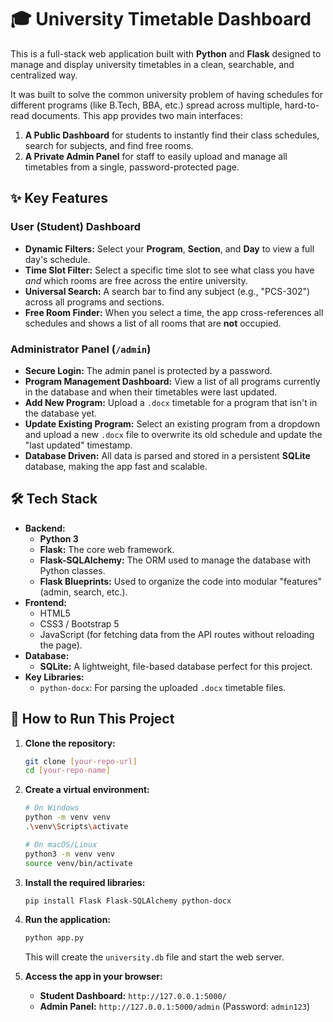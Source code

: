 # 🎓 University Timetable Dashboard

This is a full-stack web application built with **Python** and **Flask** designed to manage and display university timetables in a clean, searchable, and centralized way.

It was built to solve the common university problem of having schedules for different programs (like B.Tech, BBA, etc.) spread across multiple, hard-to-read documents. This app provides two main interfaces:

1.  **A Public Dashboard** for students to instantly find their class schedules, search for subjects, and find free rooms.
2.  **A Private Admin Panel** for staff to easily upload and manage all timetables from a single, password-protected page.

## ✨ Key Features

### **User (Student) Dashboard**
* **Dynamic Filters:** Select your **Program**, **Section**, and **Day** to view a full day's schedule.
* **Time Slot Filter:** Select a specific time slot to see what class you have *and* which rooms are free across the entire university.
* **Universal Search:** A search bar to find any subject (e.g., "PCS-302") across all programs and sections.
* **Free Room Finder:** When you select a time, the app cross-references all schedules and shows a list of all rooms that are **not** occupied.

### **Administrator Panel (`/admin`)**
* **Secure Login:** The admin panel is protected by a password.
* **Program Management Dashboard:** View a list of all programs currently in the database and when their timetables were last updated.
* **Add New Program:** Upload a `.docx` timetable for a program that isn't in the database yet.
* **Update Existing Program:** Select an existing program from a dropdown and upload a new `.docx` file to overwrite its old schedule and update the "last updated" timestamp.
* **Database Driven:** All data is parsed and stored in a persistent **SQLite** database, making the app fast and scalable.

## 🛠️ Tech Stack

* **Backend:**
    * **Python 3**
    * **Flask:** The core web framework.
    * **Flask-SQLAlchemy:** The ORM used to manage the database with Python classes.
    * **Flask Blueprints:** Used to organize the code into modular "features" (admin, search, etc.).
* **Frontend:**
    * HTML5
    * CSS3 / Bootstrap 5
    * JavaScript (for fetching data from the API routes without reloading the page).
* **Database:**
    * **SQLite:** A lightweight, file-based database perfect for this project.
* **Key Libraries:**
    * `python-docx`: For parsing the uploaded `.docx` timetable files.

## 🚀 How to Run This Project

1.  **Clone the repository:**
    ```bash
    git clone [your-repo-url]
    cd [your-repo-name]
    ```

2.  **Create a virtual environment:**
    ```bash
    # On Windows
    python -m venv venv
    .\venv\Scripts\activate

    # On macOS/Linux
    python3 -m venv venv
    source venv/bin/activate
    ```

3.  **Install the required libraries:**
    ```bash
    pip install Flask Flask-SQLAlchemy python-docx
    ```

4.  **Run the application:**
    ```bash
    python app.py
    ```
    This will create the `university.db` file and start the web server.

5.  **Access the app in your browser:**
    * **Student Dashboard:** `http://127.0.0.1:5000/`
    * **Admin Panel:** `http://127.0.0.1:5000/admin` (Password: `admin123`)
